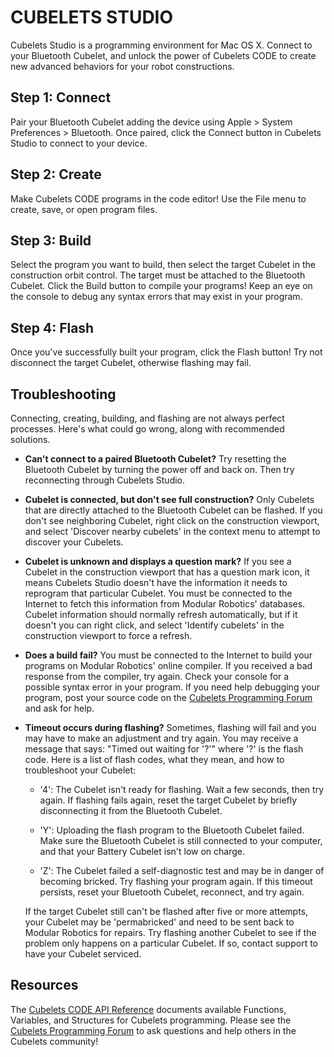 CUBELETS STUDIO
===============

Cubelets Studio is a programming environment for Mac OS X. Connect to your Bluetooth Cubelet, and unlock the power of Cubelets CODE to create new advanced behaviors for your robot constructions.

Step 1: Connect
---------------
Pair your Bluetooth Cubelet adding the device using Apple > System Preferences > Bluetooth. Once paired, click the Connect button in Cubelets Studio to connect to your device.

Step 2: Create
--------------
Make Cubelets CODE programs in the code editor! Use the File menu to create, save, or open program files.

Step 3: Build
-------------
Select the program you want to build, then select the target Cubelet in the construction orbit control. The target must be attached to the Bluetooth Cubelet. Click the Build button to compile your programs! Keep an eye on the console to debug any syntax errors that may exist in your program.

Step 4: Flash
-------------
Once you've successfully built your program, click the Flash button! Try not disconnect the target Cubelet, otherwise flashing may fail.

Troubleshooting
---------------
Connecting, creating, building, and flashing are not always perfect processes. Here's what could go wrong, along with recommended solutions.

* __Can't connect to a paired Bluetooth Cubelet?__ Try resetting the Bluetooth Cubelet by turning the power off and back on. Then try reconnecting through Cubelets Studio.

* __Cubelet is connected, but don't see full construction?__ Only Cubelets that are directly attached to the Bluetooth Cubelet can be flashed. If you don't see neighboring Cubelet, right click on the construction viewport, and select 'Discover nearby cubelets' in the context menu to attempt to discover your Cubelets.

* __Cubelet is unknown and displays a question mark?__ If you see a Cubelet in the construction viewport that has a question mark icon, it means Cubelets Studio doesn't have the information it needs to reprogram that particular Cubelet. You must be connected to the Internet to fetch this information from Modular Robotics' databases. Cubelet information should normally refresh automatically, but if it doesn't you can right click, and select 'Identify cubelets' in the construction viewport to force a refresh.

* __Does a build fail?__ You must be connected to the Internet to build your programs on Modular Robotics' online compiler. If you received a bad response from the compiler, try again. Check your console for a possible syntax error in your program. If you need help debugging your program, post your source code on the [Cubelets Programming Forum](https://www.modrobotics.com/blog/?forum=cubelets-programming) and ask for help.

* __Timeout occurs during flashing?__ Sometimes, flashing will fail and you may have to make an adjustment and try again. You may receive a message that says: "Timed out waiting for '?'" where '?' is the flash code. Here is a list of flash codes, what they mean, and how to troubleshoot your Cubelet:

    * '4': The Cubelet isn't ready for flashing. Wait a few seconds, then try again. If flashing fails again, reset the target Cubelet by briefly disconnecting it from the Bluetooth Cubelet.

    * 'Y': Uploading the flash program to the Bluetooth Cubelet failed. Make sure the Bluetooth Cubelet is still connected to your computer, and that your Battery Cubelet isn't low on charge.

    * 'Z': The Cubelet failed a self-diagnostic test and may be in danger of becoming bricked. Try flashing your program again. If this timeout persists, reset your Bluetooth Cubelet, reconnect, and try again.

    If the target Cubelet still can't be flashed after five or more attempts, your Cubelet may be 'permabricked' and need to be sent back to Modular Robotics for repairs. Try flashing another Cubelet to see if the problem only happens on a particular Cubelet. If so, contact support to have your Cubelet serviced.

Resources
---------
The [Cubelets CODE API Reference](http://code.modrobotics.com/documentation/) documents available Functions, Variables, and Structures for Cubelets programming. Please see the [Cubelets Programming Forum](https://www.modrobotics.com/blog/?forum=cubelets-programming) to ask questions and help others in the Cubelets community!
